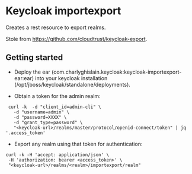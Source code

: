 # Keycloak importexport

Creates a rest resource to export realms.

Stole from https://github.com/cloudtrust/keycloak-export.


## Getting started

- Deploy the ear (com.charlyghislain.keycloak:keycloak-importexport-ear:ear)
  into your keycloak installation (/opt/jboss/keycloak/standalone/deployments).

- Obtain a token for the admin realm:
```
 curl -k  -d "client_id=admin-cli" \
   -d "username=admin" \
   -d "password=XXXX" \
   -d "grant_type=password" \
   "<keycloak-url>/realms/master/protocol/openid-connect/token" | jq '.access_token'
```


- Export any realm using that token for authentication:
```
curl -k -H 'accept: application/json' \
 -H 'authorization: bearer <access_token>' \
 "<keycloak-url>/realms/<realm>/importexport/realm" 
```